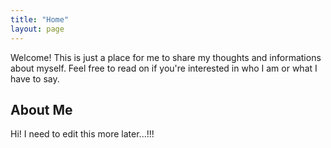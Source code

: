 ```yaml
---
title: "Home"
layout: page
---
```


Welcome! This is just a place for me to share my thoughts and informations about myself. Feel free to read on if you're interested in who I am or what I have to say.

## About Me

Hi! I need to edit this more later...!!!
